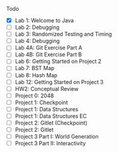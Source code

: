 Todo
- [x] Lab 1: Welcome to Java
- [ ] Lab 2: Debugging
- [ ] Lab 3: Randomized Testing and Timing
- [ ] Lab 4: Debugging
- [ ] Lab 4A: Git Exercise Part A
- [ ] Lab 4B: Git Exercise Part B
- [ ] Lab 6: Getting Started on Project 2
- [ ] Lab 7: BST Map
- [ ] Lab 8: Hash Map
- [ ] Lab 12: Getting Started on Project 3
- [ ] HW2: Conceptual Review
- [ ] Project 0: 2048
- [ ] Project 1: Checkpoint
- [ ] Project 1: Data Structures
- [ ] Project 1: Data Structures EC
- [ ] Project 2: Gitlet (Checkpoint)
- [ ] Project 2: Gitlet
- [ ] Project 3 Part I: World Generation
- [ ] Project 3 Part II: Interactivity
